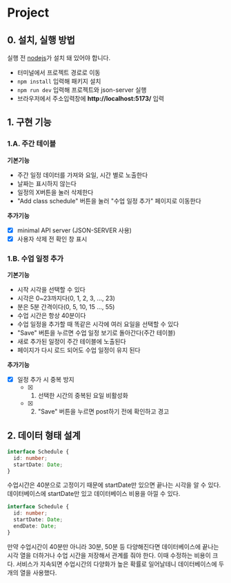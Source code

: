 # Project

## 0. 설치, 실행 방법

실행 전 [nodejs](https://nodejs.org/)가 설치 돼 있어야 합니다.

- 터미널에서 프로젝트 경로로 이동
- `npm install` 입력해 패키지 설치
- `npm run dev` 입력해 프로젝트와 json-server 실행
- 브라우저에서 주소입력창에 **http://localhost:5173/** 입력

## 1. 구현 기능

### 1.A. 주간 테이블

**기본기능**

- 주간 일정 데이터를 가져와 요일, 시간 별로 노출한다
- 날짜는 표시하지 않는다
- 일정의 X버튼을 눌러 삭제한다
- "Add class schedule" 버튼을 눌러 "수업 일정 추가" 페이지로 이동한다

**추가기능**

- [x] minimal API server (JSON-SERVER 사용)
- [x] 사용자 삭제 전 확인 창 표시

### 1.B. 수업 일정 추가

**기본기능**

- 시작 시각을 선택할 수 있다
- 시각은 0~23까지다(0, 1, 2, 3, ..., 23)
- 분은 5분 간격이다(0, 5, 10, 15 ..., 55)
- 수업 시간은 항상 40분이다
- 수업 일정을 추가할 때 똑같은 시각에 여러 요일을 선택할 수 있다
- "Save" 버튼을 누르면 수업 일정 보기로 돌아간다(주간 테이블)
- 새로 추가된 일정이 주간 테이블에 노출된다
- 페이지가 다시 로드 되어도 수업 일정이 유지 된다

**추가기능**

- [x] 일정 추가 시 중복 방지
  - [x] 1. 선택한 시간의 중복된 요일 비활성화
  - [x] 2. "Save" 버튼을 누르면 post하기 전에 확인하고 경고

## 2. 데이터 형태 설계

```ts
interface Schedule {
  id: number;
  startDate: Date;
}
```

수업시간은 40분으로 고정이기 때문에 startDate만 있으면 끝나는 시각을 알 수 있다. 데이터베이스에 startDate만 있고 데이터베이스 비용을 아낄 수 있다.

```ts
interface Schedule {
  id: number;
  startDate: Date;
  endDate: Date;
}
```

만약 수업시간이 40분만 아니라 30분, 50분 등 다양해진다면 데이터베이스에 끝나는 시각 열을 더하거나 수업 시간을 저장해서 관계를 줘야 한다. 이때 수정하는 비용이 크다. 서비스가 지속되면 수업시간의 다양화가 높은 확률로 일어날테니 데이터베이스에 두 개의 열을 사용했다.
